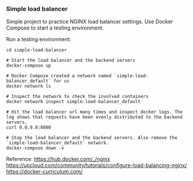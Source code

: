
### Simple load balancer
Simple project to practice NGINX load balancer settings. Use Docker Compose to start a testing environment.

Run a testing environment:
```
cd simple-load-balancer

# Start the load balancer and the backend servers
docker-compose up

# Docker Compose created a network named `simple-load-balancer_default` for us
docker network ls

# Inspect the network to check the involved containers
docker network inspect simple-load-balancer_default

# Hit the load balancer url many times and inspect docker logs. The log shows that requests have been evenly distributed to the backend servers.
curl 0.0.0.0:8080

# Stop the load balancer and the backend servers. Also remove the `simple-load-balancer_default` network.
docker-compose down -v
```

Reference:
https://hub.docker.com/_/nginx
https://upcloud.com/community/tutorials/configure-load-balancing-nginx/
https://docker-curriculum.com/
